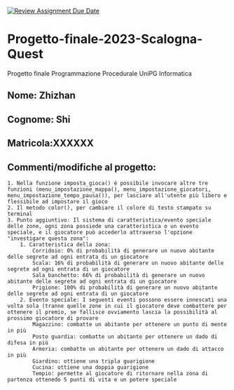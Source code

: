 [![Review Assignment Due Date](https://classroom.github.com/assets/deadline-readme-button-24ddc0f5d75046c5622901739e7c5dd533143b0c8e959d652212380cedb1ea36.svg)](https://classroom.github.com/a/48qxWLnU)
# Progetto-finale-2023-Scalogna-Quest
Progetto finale Programmazione Procedurale UniPG Informatica

## Nome: Zhizhan

## Cognome: Shi

## Matricola:XXXXXX

## Commenti/modifiche al progetto:
    1. Nella funzione imposta_gioca() è possibile invocare altre tre funzioni (menu_impostazione_mappa(), menu_impostazione_giocatori, menu_impostazione_tempo_pausa()), per lasciare all'utente più libero e flessibile ad impostare il gioco
    2. Il metodo color(), per cambiare il colore di testo stampato su terminal
    3. Punto aggiuntivo: Il sistema di caratteristica/evento speciale delle zone, ogni zona possiede una caratteristica o un evento speciale, e il giocatore può accederlo attraverso l'opzione "investigare questa zona":
        1. Caratteristica della zona:
            Corridoio: 0% di probabilità di generare un nuovo abitante delle segrete ad ogni entrata di un giocatore
            Scala: 16% di probabilità di generare un nuovo abitante delle segrete ad ogni entrata di un giocatore
            Sala banchetto: 66% di probabilità di generare un nuovo abitante delle segrete ad ogni entrata di un giocatore
            Prigione: 100% di probabilità di generare un nuovo abitante delle segrete ad ogni entrata di un giocatore
        2. Evento speciale: I seguenti eventi possono essere innescati una volta sola (tranne quelle zone in cui il giocatore deve combattere per ottenere il premio, se fallisce ovviamento lascia la possibilità al prossimo giocatore di provare
            Magazzino: combatte un abitante per ottenere un punto di mente in più
            Posto guardia: combatte un abitante per ottenere un dado di difesa in più
            Armeria: combatte un abitante per ottenere un dado di attacco in più
            Giardino: ottiene una tripla guarigione
            Cucina: ottiene una doppia guarigione
            Tempio: permette al giocatore di ritornare nella zona di partenza ottenedo 5 punti di vita e un potere speciale




